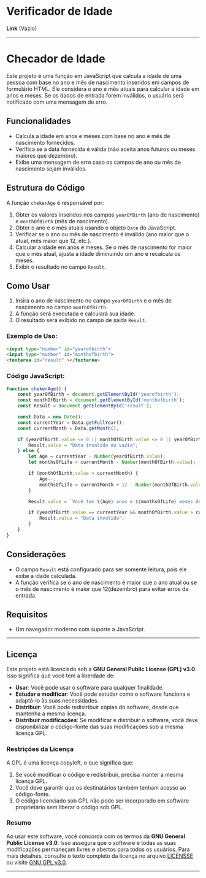 # Verificador de Idade

**Link** (Vazio) 

---

# Checador de Idade

Este projeto é uma função em JavaScript que calcula a idade de uma pessoa com base no ano e mês de nascimento inseridos em campos de formulário HTML. Ele considera o ano e mês atuais para calcular a idade em anos e meses. Se os dados de entrada forem inválidos, o usuário será notificado com uma mensagem de erro.

## Funcionalidades

- Calcula a idade em anos e meses com base no ano e mês de nascimento fornecidos.
- Verifica se a data fornecida é válida (não aceita anos futuros ou meses maiores que dezembro).
- Exibe uma mensagem de erro caso os campos de ano ou mês de nascimento sejam inválidos.

## Estrutura do Código

A função `chekerAge` é responsável por:

1. Obter os valores inseridos nos campos `yearOfBirth` (ano de nascimento) e `monthOfBirth` (mês de nascimento).
2. Obter o ano e o mês atuais usando o objeto `Date` do JavaScript.
3. Verificar se o ano ou mês de nascimento é inválido (ano maior que o atual, mês maior que 12, etc.).
4. Calcular a idade em anos e meses. Se o mês de nascimento for maior que o mês atual, ajusta a idade diminuindo um ano e recalcula os meses.
5. Exibir o resultado no campo `Result`.

## Como Usar

1. Insira o ano de nascimento no campo `yearOfBirth` e o mês de nascimento no campo `monthOfBirth`.
2. A função será executada e calculará sua idade.
3. O resultado será exibido no campo de saída `Result`.

### Exemplo de Uso:

```html
<input type="number" id="yearofbirth">
<input type="number" id="monthofbirth">
<textarea id="result" ></textarea>
```


### Código JavaScript:

```javascript
function chekerAge() {
    const yearOfBirth = document.getElementById('yearofbirth');
    const monthOfBirth = document.getElementById('monthofbirth');
    const Result = document.getElementById('result');

    const Data = new Date();
    const currentYear = Data.getFullYear();
    const currentMonth = Data.getMonth();

    if (yearOfBirth.value <= 0 || monthOfBirth.value <= 0 || yearOfBirth.value > currentYear || monthOfBirth.value > 12) {
        Result.value = "Data invalida ou vazia";
    } else {
        let Age = currentYear - Number(yearOfBirth.value);
        let monthsOfLife = currentMonth - Number(monthOfBirth.value);

        if (monthOfBirth.value > currentMonth) {
            Age--;
            monthsOfLife = currentMonth + 12 - Number(monthOfBirth.value);
        }

        Result.value = `Você tem ${Age} anos e ${monthsOfLife} meses de idade!`;

        if (yearOfBirth.value == currentYear && monthOfBirth.value > currentMonth) {
            Result.value = "Data invalida";
        }
    }
}
```

## Considerações

- O campo `Result` está configurado para ser somente leitura, pois ele exibe a idade calculada.
- A função verifica se o ano de nascimento é maior que o ano atual ou se o mês de nascimento é maior que 12(dezembro) para evitar erros de entrada.

## Requisitos

- Um navegador moderno com suporte a JavaScript.

---


## Licença

Este projeto está licenciado sob a **GNU General Public License (GPL) v3.0**. Isso significa que você tem a liberdade de:

- **Usar**: Você pode usar o software para qualquer finalidade.
- **Estudar e modificar**: Você pode estudar como o software funciona e adaptá-lo às suas necessidades.
- **Distribuir**: Você pode redistribuir cópias do software, desde que mantenha a mesma licença.
- **Distribuir modificações**: Se modificar e distribuir o software, você deve disponibilizar o código-fonte das suas modificações sob a mesma licença GPL.

### Restrições da Licença

A GPL é uma licença copyleft, o que significa que:

1. Se você modificar o código e redistribuir, precisa manter a mesma licença GPL.
2. Você deve garantir que os destinatários também tenham acesso ao código-fonte.
3. O código licenciado sob GPL não pode ser incorporado em software proprietário sem liberar o código sob GPL.

### Resumo

Ao usar este software, você concorda com os termos da **GNU General Public License v3.0**. Isso assegura que o software e todas as suas modificações permaneçam livres e abertos para todos os usuários. Para mais detalhes, consulte o texto completo da licença no arquivo [LICENSSE](LICENSE) ou visite [GNU GPL v3.0](https://www.gnu.org/licenses/gpl-3.0.html).

---


